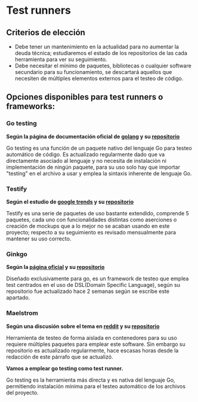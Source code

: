 # Test runners

## Criterios de elección
- Debe tener un mantenimiento en la actualidad para no aumentar la deuda técnica; estudiaremos el estado de los repositorios de las cada herramienta para ver su seguimiento.
- Debe necesitar el mínimo de paquetes, bibliotecas o cualquier software secundario para su funcionamiento, se descartará aquellos que necesiten de múltiples elementos externos para el testeo de código.
## Opciones disponibles para test runners o frameworks:

### Go testing
**Según la página de documentación oficial de [golang](https://pkg.go.dev/testing) y su [repositorio](https://github.com/golang/go/blob/master/src/testing/testing.go)**

Go testing es una función de un paquete nativo del lenguaje Go para testeo automático de código. Es actualizado regularmente dado que va directamente asociado al lenguaje y no necesita de instalación ni implementación de ningún paquete, para su uso solo hay que importar "testing" en el archivo a usar y emplea la sintaxis inherente de lenguaje Go.

### Testify
**Según el estudio de [google trends](https://trends.google.com/trends/explore?date=today%205-y&q=golang%20testify,golang%20goconvey,golang%20ginkgo,golang%20httpexpect,golang%20gomega) y su [repositorio](https://github.com/stretchr/testify)**

Testify es una serie de paquetes de uso bastante extendido, comprende 5 paquetes, cada uno con funcionalidades distintas como aserciones o creación de mockups que a lo mejor no se acaban usando en este proyecto; respecto a su seguimiento es revisado mensualmente para mantener su uso correcto.

### Ginkgo
**Según la [página oficial](https://onsi.github.io/ginkgo/) y su [repositorio](https://github.com/onsi/ginkgo)**

Diseñado exclusivamente para go, es un framework de testeo que emplea test centrados en el uso de DSL(Domain Specific Language),
según su repositorio fue actualizado hace 2 semanas según se escribe este apartado.

### Maelstrom
**Según una discusión sobre el tema en [reddit](https://www.reddit.com/r/golang/comments/t29c4d/looking_for_a_test_runner_like_pytest/) y su [repositorio](https://github.com/maelstrom-software/maelstrom)**

Herramienta de testeo de forma aislada en contenedores para su uso requiere múltiples paquetes para emplear este software. Sin embargo su repositorio es actualizado regularmente, hace escasas horas desde la redacción de este párrafo que se actualizó.


**Vamos a emplear go testing como test runner.**

Go testing es la herramienta más directa y es nativa del lenguaje Go, permitiendo instalación mínima para el testeo automático de los archivos del proyecto.